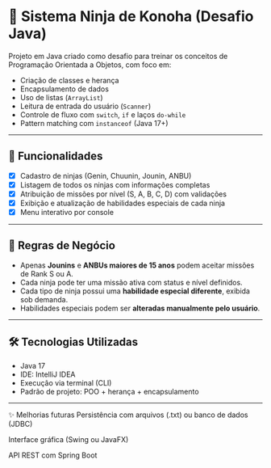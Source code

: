 # 🥷 Sistema Ninja de Konoha (Desafio Java)

Projeto em Java criado como desafio para treinar os conceitos de Programação Orientada a Objetos, com foco em:

- Criação de classes e herança
- Encapsulamento de dados
- Uso de listas (`ArrayList`)
- Leitura de entrada do usuário (`Scanner`)
- Controle de fluxo com `switch`, `if` e laços `do-while`
- Pattern matching com `instanceof` (Java 17+)

---

## 🚀 Funcionalidades

- [x] Cadastro de ninjas (Genin, Chuunin, Jounin, ANBU)
- [x] Listagem de todos os ninjas com informações completas
- [x] Atribuição de missões por nível (S, A, B, C, D) com validações
- [x] Exibição e atualização de habilidades especiais de cada ninja
- [x] Menu interativo por console

---

## 🧠 Regras de Negócio

- Apenas **Jounins** e **ANBUs maiores de 15 anos** podem aceitar missões de Rank S ou A.
- Cada ninja pode ter uma missão ativa com status e nível definidos.
- Cada tipo de ninja possui uma **habilidade especial diferente**, exibida sob demanda.
- Habilidades especiais podem ser **alteradas manualmente pelo usuário**.

---

## 🛠️ Tecnologias Utilizadas

- Java 17
- IDE: IntelliJ IDEA
- Execução via terminal (CLI)
- Padrão de projeto: POO + herança + encapsulamento

---

✨ Melhorias futuras
 Persistência com arquivos (.txt) ou banco de dados (JDBC)

 Interface gráfica (Swing ou JavaFX)

 API REST com Spring Boot